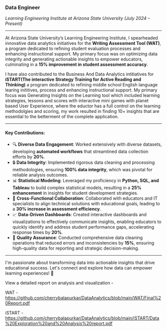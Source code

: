 ### **Data Engineer**  
*Learning Engineering Institute at Arizona State University (July 2024 – Present)*

---

At Arizona State University’s Learning Engineering Institute, I spearheaded innovative data analytics initiatives for the **Writing Assessment Tool (WAT)**, a program dedicated to refining student evaluation processes and enhancing instructional support. My primary focus was on optimizing data integrity and generating actionable insights to empower educators, culminating in a **15% improvement in student assessment accuracy**.

I have also contributed to the Business And Data Analytics intitiatives for **iSTART(The interactive Strategy Training for Active Reading and Thinking)** a program dedicated to refining middle school English language learing inititives, process and enhancing instructional support. My primary focus was Generating Insights on the Learning tool which included learning strategies, lessons and scores with interactive mini games with planet based User Experience, where the eductor has a full control on the learning methodolgies and scoring, my work resulted in finding 10+ insights that are essential to the betterment of the complete application.

---

#### **Key Contributions:**

- 🔍 **Diverse Data Engagement**: Worked extensively with diverse datasets, developing **automated workflows** that streamlined data collection efforts by **20%**.
- 🔒 **Data Integrity**: Implemented rigorous data cleaning and processing methodologies, ensuring **100% data integrity**, which was pivotal for reliable analysis outcomes.
- 📊 **Statistical Modeling**: Leveraged my proficiency in **Python, SQL, and Tableau** to build complex statistical models, resulting in a **25% enhancement** in insights for student development strategies.
- 🤝 **Cross-Functional Collaboration**: Collaborated with educators and IT specialists to align technical solutions with educational goals, leading to a **30% increase in assessment efficiency**.
- 📈 **Data-Driven Dashboards**: Created interactive dashboards and visualizations to effectively communicate insights, enabling educators to quickly identify and address student performance gaps, accelerating response times by **20%**.
- 🧹 **Quality Assurance**: Conducted comprehensive data cleaning operations that reduced errors and inconsistencies by **15%**, ensuring high-quality data for reporting and strategic decision-making.

---

I'm passionate about transforming data into actionable insights that drive educational success. Let's connect and explore how data can empower learning experiences! 🌟

View a detailed report on analysis and visualization - 

WAT - https://github.com/cherrybalapurkar/DataAnalytics/blob/main/WAT/Final%20Report.pdf

iSTART - https://github.com/cherrybalapurkar/DataAnalytics/blob/main/iSTART/Data%20Exploration%20and%20Analysis%20report.pdf
